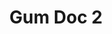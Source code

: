 ---
id: gum-doc-2
sidebar_label: Gum Doc 2
title: Gum Doc 2
description: An example document for gum
---